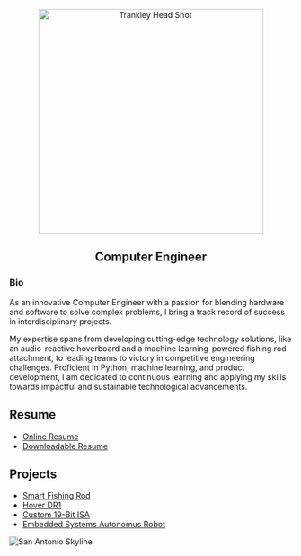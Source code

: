 <p align="center"><img alt="Trankley Head Shot" src="https://media.licdn.com/dms/image/C5603AQE7ywL7RZrFug/profile-displayphoto-shrink_800_800/0/1659469587140?e=1720051200&v=beta&t=-ZtvCRjtyLgi8VTgsFmxkFUIi4_Gf4PTcG8SKeuJN4s" width ="400">

<h2 align="center"> Computer Engineer </h2>

<h3>Bio</h3>

As an innovative Computer Engineer with a passion for blending hardware and software to solve complex problems, I bring a track record of success in interdisciplinary projects. 

My expertise spans from developing cutting-edge technology solutions, like an audio-reactive hoverboard and a machine learning-powered fishing rod attachment, to leading teams to victory in competitive engineering challenges. Proficient in Python, machine learning, and product development, I am dedicated to continuous learning and applying my skills towards impactful and sustainable technological advancements.

<h2>Resume</h2>
<ul>
  <li><a href="https://trankley.github.io/Resume/digital.md">Online Resume</a></li>
  <li><a href="https://trankley.github.io/Resume/Trankley_Resume.pdf">Downloadable Resume</a></li>
</ul>

<h2>Projects</h2>

<ul>
<li><a href="https://trankley.github.io/academic/Smart_Fishing_Rod">Smart Fishing Rod</a></li>
<li><a href="https://trankley.github.io/academic/capstone">Hover DR1</a></li>
<li><a href="https://trankley.github.io/academic/19_Bit_ISA">Custom 19-Bit ISA</a></li>
<li><a href="https://trankley.github.io/academic/StevenTheRobot">Embedded Systems Autonomus Robot</a></li>
</ul>

<img alt="San Antonio Skyline" src="https://www.beecreekphoto.com/images/xl/san-antonio-skyline-twilight-pano-D85_2913.jpg">
